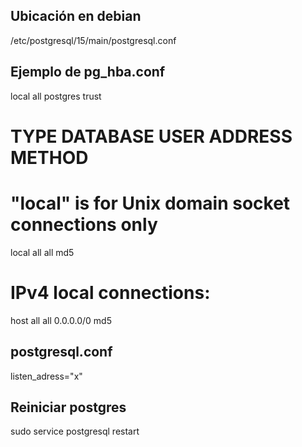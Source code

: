 

## Ubicación en debian

/etc/postgresql/15/main/postgresql.conf

## Ejemplo de pg_hba.conf

local   all             postgres                                trust

# TYPE  DATABASE        USER            ADDRESS                 METHOD

# "local" is for Unix domain socket connections only
local   all             all                                     md5
# IPv4 local connections:
host    all             all             0.0.0.0/0               md5


## postgresql.conf

listen_adress="x"

## Reiniciar postgres

sudo service postgresql restart